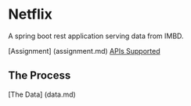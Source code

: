 # Netflix

A spring boot rest application serving data from IMBD.

[Assignment] (assignment.md)
[APIs Supported](apis.md)
## The Process 
[The Data] (data.md)



